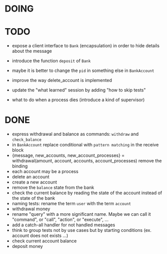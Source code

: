 # DOING



# TODO

* expose a client interface to `Bank` (encapsulation) in order to hide details about the message
* introduce the function `deposit` of `Bank`
* maybe it is better to change the `pid` in something else in `BankAccount`
* improve the way delete_account is implemented
* update the "what learned" session by adding "how to skip tests"

* what to do when a process dies (introduce a kind of supervisor)

# DONE

* express withdrawal and balance as commands: `withdraw` and `check_balance`
* in `BankAccount` replace conditional with `pattern matching` in the receive block
* {message, new_accounts, new_account_processes} = withdrawal(amount, account, accounts, account_processes) remove the binding
* each account may be a process
* delete an account
* create a new account
* remove the `balance` state from the bank
* check the current balance by reading the state of the account instead of the state of the bank
* naming tests: rename the term `user` with the term `account`
* withdrawal money
* rename "query" with a more significant name. Maybe we can call it "command", or "call", "action", or "execute", ...
* add a catch-all handler for not handled messages
* think to group tests not by use cases but by starting conditions (ex. account does not exists ...)
* check current account balance
* deposit money

